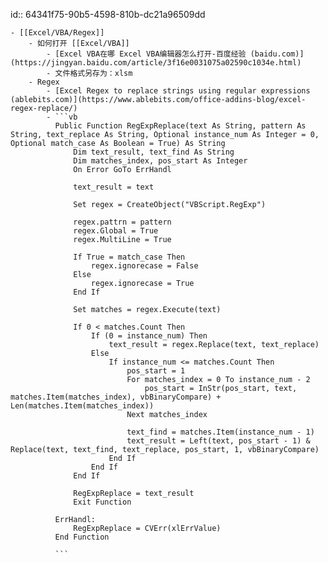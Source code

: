 id:: 64341f75-90b5-4598-810b-dc21a96509dd

	- [[Excel/VBA/Regex]]
		- 如何打开 [[Excel/VBA]]
			- [Excel VBA在哪 Excel VBA编辑器怎么打开-百度经验 (baidu.com)](https://jingyan.baidu.com/article/3f16e0031075a02590c1034e.html)
			- 文件格式另存为：xlsm
		- Regex
			- [Excel Regex to replace strings using regular expressions (ablebits.com)](https://www.ablebits.com/office-addins-blog/excel-regex-replace/)
			- ```vb
			  Public Function RegExpReplace(text As String, pattern As String, text_replace As String, Optional instance_num As Integer = 0, Optional match_case As Boolean = True) As String
			      Dim text_result, text_find As String
			      Dim matches_index, pos_start As Integer
			      On Error GoTo ErrHandl
			      
			      text_result = text
			      
			      Set regex = CreateObject("VBScript.RegExp")
			      
			      regex.pattrn = pattern
			      regex.Global = True
			      regex.MultiLine = True
			      
			      If True = match_case Then
			          regex.ignorecase = False
			      Else
			          regex.ignorecase = True
			      End If
			      
			      Set matches = regex.Execute(text)
			          
			      If 0 < matches.Count Then
			          If (0 = instance_num) Then
			              text_result = regex.Replace(text, text_replace)
			          Else
			              If instance_num <= matches.Count Then
			                  pos_start = 1
			                  For matches_index = 0 To instance_num - 2
			                      pos_start = InStr(pos_start, text, matches.Item(matches_index), vbBinaryCompare) + Len(matches.Item(matches_index))
			                  Next matches_index
			                  
			                  text_find = matches.Item(instance_num - 1)
			                  text_result = Left(text, pos_start - 1) & Replace(text, text_find, text_replace, pos_start, 1, vbBinaryCompare)
			              End If
			          End If
			      End If
			      
			      RegExpReplace = text_result
			      Exit Function
			  
			  ErrHandl:
			      RegExpReplace = CVErr(xlErrValue)
			  End Function
			  
			  ```
